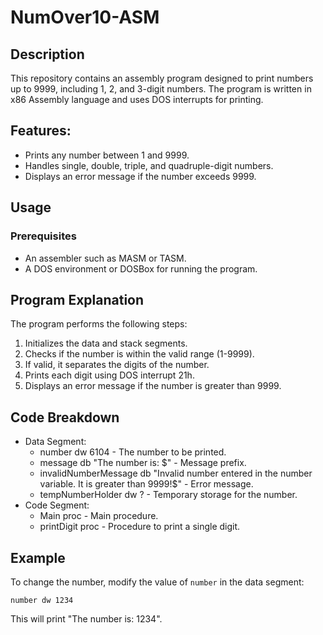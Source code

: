 # NumOver10-ASM
## Description
This repository contains an assembly program designed to print numbers up to 9999, including 1, 2, and 3-digit numbers. The program is written in x86 Assembly language and uses DOS interrupts for printing.
## Features:
- Prints any number between 1 and 9999.
- Handles single, double, triple, and quadruple-digit numbers.
- Displays an error message if the number exceeds 9999.
## Usage
### Prerequisites
- An assembler such as MASM or TASM.
- A DOS environment or DOSBox for running the program.
## Program Explanation
The program performs the following steps:
1. Initializes the data and stack segments.
2. Checks if the number is within the valid range (1-9999).
3. If valid, it separates the digits of the number.
4. Prints each digit using DOS interrupt 21h.
5. Displays an error message if the number is greater than 9999.
## Code Breakdown
- Data Segment:
  - number dw 6104 - The number to be printed.
  - message db "The number is: $" - Message prefix.
  - invalidNumberMessage db "Invalid number entered in the number variable. It is greater than 9999!$" - Error message.
  - tempNumberHolder dw ? - Temporary storage for the number.
- Code Segment:
  - Main proc - Main procedure.
  - printDigit proc - Procedure to print a single digit.
## Example
To change the number, modify the value of `number` in the data segment:
```
number dw 1234
```
This will print "The number is: 1234".
